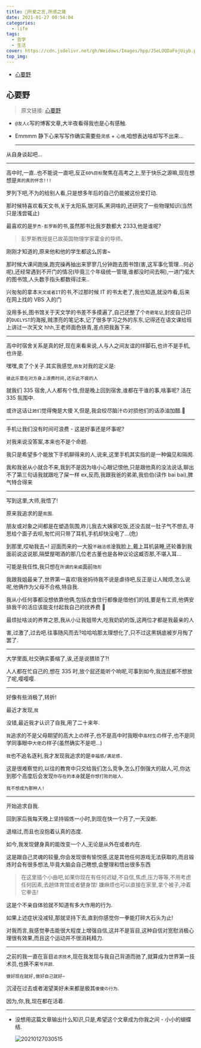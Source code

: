 ```yaml
---
title: 🥱所爱之言,所感之箴
date: 2021-01-27 00:54:04
categories:
  - life
tags:
  - 哲学
  - 生活
cover: https://cdn.jsdelivr.net/gh/Weidows/Images/hpp/J5eLOQDaFojUiyb.png
top_img:
---
```


<!--
 * @?: *********************************************************************
 * @Author: Weidows
 * @Date: 2021-01-27 00:54:04
 * @LastEditors: Weidows
 * @LastEditTime: 2021-03-21 16:44:16
 * @FilePath: \Weidowsd:\Game\Github\Blog-private\source\_posts\life\感言\1.md
 * @Description:
 * @!: *********************************************************************
-->

- [心要野](#心要野)

## 心要野

> 原文链接: [心要野](https://www.ihewro.com/archives/1117/)

- `@友人c`写的博客文章,大半夜看得我也是心有感触.

- Emmmm 静下心来写写作确实需要些`灵感` + `心境`,咱想表达啥却写不出来...

  ***

从自身谈起吧...

---

高中时,一直..也不能说一直吧,反正`60%目标`聚焦在高考之上,至于快乐之源嘛,现在想想是`真的真的怀念!!!`

罗列下吧,不为的给别人看,只是想多年后的自己仍能被这份爱打动.

那时候特喜欢看天文书,关于太阳系,银河系,黑洞啥的,还研究了一些物理知识(当然只是浅尝辄止)

最喜欢的是`罗杰·彭罗斯`的书,虽然那书比我岁数都大 2333,他是谁呢?

> 彭罗斯教授是已故英国物理学家霍金的导师。

刚刚才知道的,原来他和他的学生都这么厉害~

那时候大课间跑操,跑完操再抽出来寥寥几分钟跑去图书馆(害,这军事化管理...何必呢),还经常遇到不开门的情况(毕竟三个年级统一管理,谁都没时间去啊),一进门偌大的图书馆,人头数手指头都数得过来..

兴匆匆的拿本`天文或者IT`的书,不过那时候 IT 的书太老了,我也知道,就没咋看,后来在网上找的 VBS 入的门

没用多长,图书馆关于天文学的书差不多摸遍了,自己还整了个`奇葩笔记`,封皮自己印的`DUELYST`的海报,贼漂亮的笔记本,记了很多学习之外的东东,记得还在语文课给班上讲过一次天文 hhh,王老师面色铁青,差点把我轰下来.

---

高中时宿舍关系是真的好,现在来看来说,人与人之间友谊的绊脚石,也许不是手机,也许是.

嘿嘿,卖了个关子.其实我感觉,`朋友`对我的定义是:

`彼此乐意在对方身上浪费时间,还乐此不疲的人`

就我们 335 宿舍,人人都有个性,但是晚上回到宿舍,谁都在干谁的事,啥事呢? 活在 335 氛围中.

或许这话让`她们`觉得俺是大傻 X,但是,我会绞尽脑汁の对损他们的话添油加醋.🤔

---

手机让我们没有时间可浪费 - 这是好事还是坏事呢?

对我来说没答案,本来也不是个命题.

我只是希望多个能放下手机聊得来的人,说来,这里手机其实指的是一种偏见和隔阂.

我和我爸从小就合不来,我到不是因为啥小心眼记恨他,只是跟他真的没法说话,聊出不了第三句话我就跟吃了屎一样 ex,反而,我跟我爸的弟弟,我伯伯(读作 bai bai),脾气特合得来

---

写到这里,大师,我悟了!

原来我追求的是`氛围`.

朋友或对象之间都是在塑造氛围,昨儿我去大姨家吃饭,还没去就一肚子气不想去,寻思给个面子去呗,匆忙间只带了耳机,手机却快没电了...(危)

到那里,哎呦我去~! 迎面而来的一大股`不融洽感`淦我脸上,戴上耳机装睡,还轮番到我面前说这说那,隔壁屋喝酒的那几位老古董也是各种议论这臧否那,不堪入耳...

可能是我任性,我只想在`所谓的亲戚`面前`隐形`

我跟我姐最亲了,世界第一喜欢!我爸妈待我不说是虐待吧,反正是让人贼烦,怎么说呢,他俩作为父母不合格,特自我.

我从小任何事都没想依靠他俩,包括衣食住行都像是借他们的钱,要是有工资,他俩安排我干的活应该能支付起我自己的抚养费 🤣

最烦扯啥淡的养育之恩,我从小让我姐带大,吃我奶奶的饭,这两位才都是我最亲的人

害,过激了,过去吧.往事随风而去?哈哈哈那太理想化了,只不过这黑锅底被岁月掏了罢了.

---

大学里面,社交确实萎缩了,诶,还是说猥琐了?!

人人都在忙自己的,想在 335 时,放个屁还能听个响呢,可事到如今,我连屁都不想放了呢,嘤嘤嘤.

---

好像有些消极了,转折!

最近才发现,`我`

没错,最近我才认识了自我,用了二十来年.

`我`追求的不是父母期望的高大上の样子,也不是高中时我眼中`高材生`の样子,也不是同学同事眼中`大佬`の样子(虽然确实不是吧...)

`我`也不追名逐利,我才发现我追求的是`幸福感/满足感.`

这是很难察觉的,以往的教育中只交给我们怎么竞争,怎么打倒强大的敌人,可,你达到那个高度后会发现`你存在的本身`就是`你想打败的敌人`.

`我不想成为那种人!`

---

开始追求自我.

回到家后我每天晚上坚持锻炼一小时,到现在快一个月了,一天没断.

退缩过,而且也没抱着认真的态度.

如今,我发现健身真的能改变一个人,无论是从外在或者内在.

这是跟自己灵魂的较量,你会发现很有愉悦感,这是其他任何游戏无法获取的,而且锻炼时会有很多想法,毕竟大脑会自己瞎想,会整理和悟出很多东西

> 在这里插个小曲吧,如果你现在有任何迟疑,不自信,焦虑,压力等等,不用考虑任何因素,去趟体育馆或者健身馆! 嫌麻烦也可以直接在家里,拿个被子,冲着它拳击!

这是个不亲自体验就不知道有多大作用的行为.

如果上述症状没减轻,那就坚持下去,直到你感觉你一拳能打碎大石头为止!

对我而言,我感觉拳击能很大程度上增强自信,这并不是盲目,这种自信对宽慰消极心理很有效果,而且这个运动并不很消耗精力.

---

之前的我一直在盲目`追求技术`,现在我发现与我自己背道而驰了,就算成为世界第一技术员,也换不来`爷开颜`.

`做好现在就好,做好自己就好~`

沉浸在过去或者渴望美好未来都是极其`傻傻の行为`.

因为,你,我,现在都在活着.

---

- 没想用这篇文章输出什么知识,只是,希望这个文章成为你我之间 - 小小的蝴蝶结.

  <img src="https://cdn.jsdelivr.net/gh/Weidows/Images/hpp/2ThYuqlEtFfdJeK.png" alt="20210127030515" />
